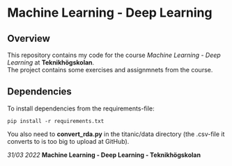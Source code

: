 # Machine Learning - Deep Learning

## Overview
This repository contains my code for the course _Machine Learning - Deep Learning_ at __Teknikhögskolan__.<br>
The project contains some exercises and assignmnets from the course.

## Dependencies
To install dependencies from the requirements-file:
```
pip install -r requirements.txt
```

You also need to __convert_rda.py__ in the titanic/data directory (the .csv-file it converts to is too big to upload at GitHub).

_31/03 2022_
__Machine Learning - Deep Learning - Teknikhögskolan__
